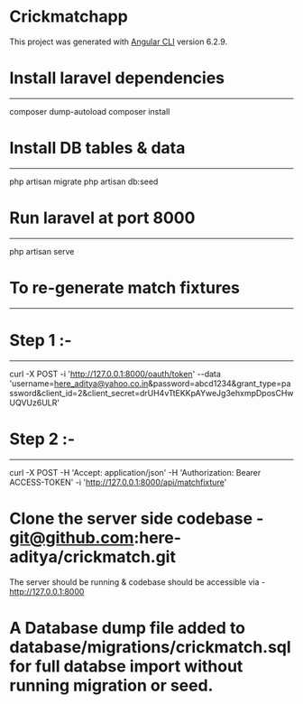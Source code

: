# Crickmatchapp

This project was generated with [Angular CLI](https://github.com/angular/angular-cli) version 6.2.9.

# Install laravel dependencies
------------------------------
composer dump-autoload
composer install


# Install DB tables & data
----------------------------
php artisan migrate
php artisan db:seed
 

# Run laravel at port 8000
-------------------------
php artisan serve


# To re-generate match fixtures
-----------------------------
# Step 1 :-
-----------
curl -X POST -i 'http://127.0.0.1:8000/oauth/token' --data 'username=here_aditya@yahoo.co.in&password=abcd1234&grant_type=password&client_id=2&client_secret=drUH4vTtEKKpAYweJg3ehxmpDposCHwUQVUz6ULR'


# Step 2 :-
-----------
curl -X POST -H 'Accept: application/json' -H 'Authorization: Bearer ACCESS-TOKEN' -i 'http://127.0.0.1:8000/api/matchfixture'




# Clone the server side codebase - git@github.com:here-aditya/crickmatch.git
The server should be running & codebase should be accessible via -  http://127.0.0.1:8000


# A Database dump file added to database/migrations/crickmatch.sql for full databse import without running migration or seed.
